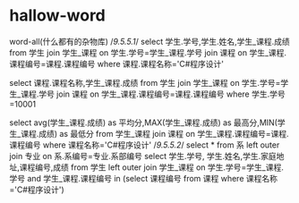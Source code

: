 # hallow-word
word-all(什么都有的杂物库)
 /*9.5.5.1*/
  select 学生.学号,学生.姓名,学生_课程.成绩 from 学生
  join 学生_课程 on 学生.学号=学生_课程.学号
  join 课程 on 学生_课程.课程编号=课程.课程编号 
  where 课程.课程名称='C#程序设计'
  
  select 课程.课程名称,学生_课程.成绩 from 学生
  join 学生_课程 on 学生.学号=学生_课程.学号
  join 课程 on 学生_课程.课程编号=课程.课程编号 
  where 学生.学号=10001
  
  select avg(学生_课程.成绩) as 平均分,MAX(学生_课程.成绩) as 最高分,MIN(学生_课程.成绩) as 最低分
  from 学生_课程 join 课程 on 学生_课程.课程编号=课程.课程编号 
  where 课程名称='C#程序设计'
/*9.5.5.2*/
  select * from 系 left outer join 专业 on 系.系编号=专业.系部编号
  select 学生.学号, 学生.姓名,学生.家庭地址,课程编号,成绩
   from 学生 left outer join 学生_课程 on 学生.学号=学生_课程.学号
   and 学生_课程.课程编号 in (select 课程编号 from 课程 where 课程名称='C#程序设计')
